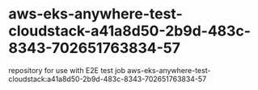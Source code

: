 # aws-eks-anywhere-test-cloudstack-a41a8d50-2b9d-483c-8343-702651763834-57
repository for use with E2E test job aws-eks-anywhere-test-cloudstack:a41a8d50-2b9d-483c-8343-702651763834-57
